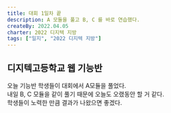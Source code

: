 ```yaml
---
title: 대회 1일차 끝
description: A 모듈을 풀고 B, C 를 바로 연습했다.
createBy: 2022.04.05
charter: 2022 디지텍 지방
tags: ["일지", "2022 디지텍 지방"]
---
```


## 디지텍고등학교 웹 기능반

오늘 기능반 학생들이 대회에서 A모듈을 풀었다.  
내일 B, C 모듈을 같이 풀기 때문에 오늘도 오랬동안 할 거 같다.  
학생들이 노력한 만큼 결과가 나왔으면 좋겠다.
